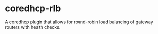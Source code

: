 # coredhcp-rlb
A coredhcp plugin that allows for round-robin load balancing of gateway routers with health checks.
